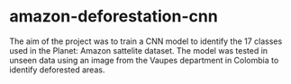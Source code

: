 # amazon-deforestation-cnn
The aim of the project was to train a CNN model to identify the 17 classes used in the Planet: Amazon sattelite dataset. The model was tested in unseen data using an image from the Vaupes department in Colombia to identify deforested areas.
